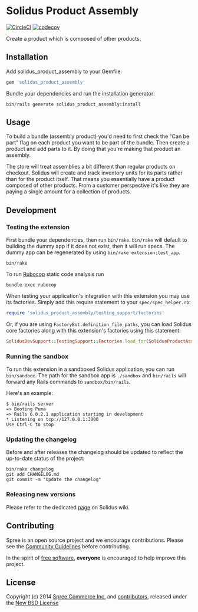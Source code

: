# Solidus Product Assembly

[![CircleCI](https://circleci.com/gh/solidusio-contrib/solidus_product_assembly.svg?style=shield)](https://circleci.com/gh/solidusio-contrib/solidus_product_assembly)
[![codecov](https://codecov.io/gh/solidusio-contrib/solidus_product_assembly/branch/master/graph/badge.svg)](https://codecov.io/gh/solidusio-contrib/solidus_product_assembly)

Create a product which is composed of other products.

## Installation

Add solidus_product_assembly to your Gemfile:

```ruby
gem 'solidus_product_assembly'
```

Bundle your dependencies and run the installation generator:

```shell
bin/rails generate solidus_product_assembly:install
```

## Usage

To build a bundle (assembly product) you'd need to first check the "Can be part"
flag on each product you want to be part of the bundle. Then create a product
and add parts to it. By doing that you're making that product an assembly.

The store will treat assemblies a bit different than regular products on checkout.
Solidus will create and track inventory units for its parts rather than for the product itself.
That means you essentially have a product composed of other products. From a
customer perspective it's like they are paying a single amount for a collection
of products.

## Development

### Testing the extension

First bundle your dependencies, then run `bin/rake`. `bin/rake` will default to building the dummy
app if it does not exist, then it will run specs. The dummy app can be regenerated by using
`bin/rake extension:test_app`.

```shell
bin/rake
```

To run [Rubocop](https://github.com/bbatsov/rubocop) static code analysis run

```shell
bundle exec rubocop
```

When testing your application's integration with this extension you may use its factories.
Simply add this require statement to your `spec/spec_helper.rb`:

```ruby
require 'solidus_product_assembly/testing_support/factories'
```

Or, if you are using `FactoryBot.definition_file_paths`, you can load Solidus core
factories along with this extension's factories using this statement:

```ruby
SolidusDevSupport::TestingSupport::Factories.load_for(SolidusProductAssembly::Engine)
```

### Running the sandbox

To run this extension in a sandboxed Solidus application, you can run `bin/sandbox`. The path for
the sandbox app is `./sandbox` and `bin/rails` will forward any Rails commands to
`sandbox/bin/rails`.

Here's an example:

```
$ bin/rails server
=> Booting Puma
=> Rails 6.0.2.1 application starting in development
* Listening on tcp://127.0.0.1:3000
Use Ctrl-C to stop
```

### Updating the changelog

Before and after releases the changelog should be updated to reflect the up-to-date status of
the project:

```shell
bin/rake changelog
git add CHANGELOG.md
git commit -m "Update the changelog"
```

### Releasing new versions

Please refer to the dedicated [page](https://github.com/solidusio/solidus/wiki/How-to-release-extensions) on Solidus wiki.

## Contributing

Spree is an open source project and we encourage contributions. Please see the [Community Guidelines](https://solidus.io/community-guidelines/) before contributing.

In the spirit of [free software](http://www.fsf.org/licensing/essays/free-sw.html), **everyone** is encouraged to help improve this project.

## License

Copyright (c) 2014 [Spree Commerce Inc.](https://github.com/spree) and [contributors](https://github.com/spree/spree-product-assembly/graphs/contributors), released under the [New BSD License](LICENSE)
